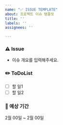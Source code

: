```yaml
---
name: "✅ ISSUE TEMPLATE"
about: 프로젝트 이슈 탬플릿
title: ''
labels: ''
assignees: ''

---
```


### ⚠️ Issue
- 이슈 개요를 입력해주세요.

### ✏️ ToDoList
- [ ] 할 일1
- [ ] 할 일2

### 📆 예상 기간
2월 00일 ~ 2월 00일
